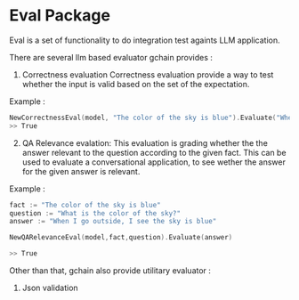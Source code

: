 # Eval Package

Eval is a set of functionality to do integration test againts LLM application.

There are several llm based evaluator gchain provides :
1. Correctness evaluation
Correctness evaluation provide a way to test whether the input is valid based on the set of the expectation.

Example :
```go
NewCorrectnessEval(model, "The color of the sky is blue").Evaluate("When I go outside, I see the sky is blue")
>> True
```

2. QA Relevance evalation: 
This evaluation is grading whether the the answer relevant to the question according to the given fact. This can be used to evaluate a conversational application, to see wether the answer for the given answer is relevant.

Example :
```go
fact := "The color of the sky is blue"
question := "What is the color of the sky?"
answer := "When I go outside, I see the sky is blue"

NewQARelevanceEval(model,fact,question).Evaluate(answer)

>> True
```

Other than that, gchain also provide utilitary evaluator :
1. Json validation
